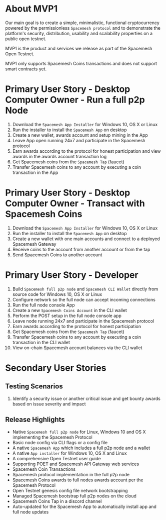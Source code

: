 # About MVP1

Our main goal is to create a simple, minimalistic, functional cryptocurrency powered by the permissionless `Spacemesh protocol` and to demonstrate the platform's security, distribution, usability and scalability properties on a public open testnet.

MVP1 is the product and services we release as part of the Spacemesh Open Testnet.

MVP1 only supports Spacemesh Coins transactions and does not support smart contracts yet.

# Primary User Story - Desktop Computer Owner - Run a full p2p Node
1. Download the `Spacemesh App Installer` for Windows 10, OS X or Linux
2. Run the installer to install the `Spacemesh App` on desktop
3. Create a new wallet, awards account and setup mining in the App
4. Leave App open running 24x7 and participate in the Spacemesh protocol
5. Earn awards according to the protocol for honest participation and view awards in the awards account transaction log
6. Get Spacemesh coins from the `Spacemesh Tap` (faucet)
7. Transfer Spacemesh coins to any account by executing a coin transaction in the App

# Primary User Story - Desktop Computer Owner - Transact with Spacemesh Coins
1. Download the `Spacemesh App Installer` for Windows 10, OS X or Linux
2. Run the installer to install the `Spacemesh App` on desktop
3. Create a new wallet with one main accounts and connect to a deployed Spacemesh Gateway
4. Receive coins to the account from another account or from the tap
5. Send Spacemesh Coins to another account

# Primary User Story - Developer
1. Build `Spacemesh full p2p node` and `Spacemesh CLI Wallet` directly from source code for Windows 10, OS X or Linux
2. Configure network so the full node can accept incoming connections
3. Run the full node console App
4. Create a new `Spacemesh Coins Account` in the CLI wallet
5. Perform the POST setup in the full node console app
6. Leave node running 24x7 and participate in the Spacemesh protocol
7. Earn awards according to the protocol for honest participation
8. Get Spacemesh coins from the `Spacemesh Tap` (faucet)
9. Transfer Spacemesh coins to any account by executing a coin transaction in the CLI wallet
10. View on-chain Spacemesh account balances via the CLI wallet

# Secondary User Stories
## Testing Scenarios
1. Identify a security issue or another critical issue and get bounty awards based on issue severity and impact

## Release Highlights
- Native `Spacemesh full p2p node` for Linux, Windows 10 and OS X implementing the Spacemesh Protocol
- Basic node config via CLI flags or a config file
- A native `Spacemesh App` which includes a full p2p node and a wallet
- A native `App installer` for Windows 10, OS X and Linux
- A comprehensive Open Testnet user guide
- Supporting POET and Spacemesh API Gateway web services
- Spacemesh Coin Transactions
- Spacemesh protocol implementation in the full p2p node
- Spacemesh Coins awards to full nodes awards account per the Spacemesh Protocol
- Open Testnet genesis config file network bootstrapping
- Managed Spacemesh bootstrap full p2p nodes on the cloud
- Spacemesh Coins Tap in a discord channel
- Auto-updated for the Spacemesh App to automatically install app and full node updates
